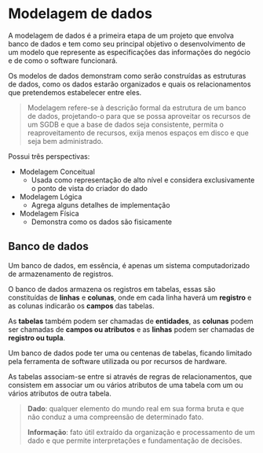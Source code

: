 # Modelagem de dados

A modelagem de dados é a primeira etapa de um projeto que envolva banco de dados e tem como seu principal objetivo o desenvolvimento de um modelo que represente as especificações das informações do negócio e de como o software funcionará.

Os modelos de dados demonstram como serão construídas as estruturas de dados, como os dados estarão organizados e quais os relacionamentos que pretendemos estabelecer entre eles.

> Modelagem refere-se à descrição formal da estrutura de um banco de dados, projetando-o para que se possa aproveitar os recursos de um SGDB e que a base de dados seja consistente, permita o reaproveitamento de recursos, exija menos espaços em disco e que seja bem administrado.

Possui três perspectivas:

- Modelagem Conceitual
  - Usada como representação de alto nível e considera exclusivamente o ponto de vista do criador do dado
- Modelagem Lógica
  - Agrega alguns detalhes de implementação
- Modelagem Física
  - Demonstra como os dados são fisicamente

## Banco de dados

Um banco de dados, em essência, é apenas um sistema computadorizado de armazenamento de registros.

O banco de dados armazena os registros em tabelas, essas são constituídas de **linhas** e **colunas**, onde em cada linha haverá um **registro** e as colunas indicarão os **campos** das tabelas.

As **tabelas** também podem ser chamadas de **entidades**, as **colunas** podem ser chamadas de **campos ou atributos** e as **linhas** podem ser chamadas de **registro ou tupla**.

Um banco de dados pode ter uma ou centenas de tabelas, ficando limitado pela ferramenta de software utilizada ou por recursos de hardware.

As tabelas associam-se entre si através de regras de relacionamentos, que consistem em associar um ou vários atributos de uma tabela com um ou vários atributos de outra tabela.

> **Dado**: qualquer elemento do mundo real em sua forma bruta e que não conduz a uma compreensão de determinado fato.
>
> **Informação**: fato útil extraído da organização e processamento de um dado e que permite interpretações e fundamentação de decisões.